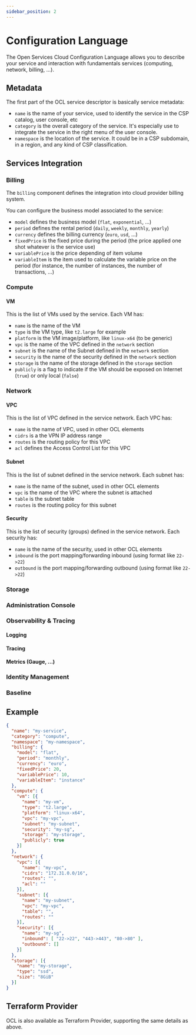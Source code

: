```yaml
---
sidebar_position: 2
---
```


# Configuration Language

The Open Services Cloud Configuration Language allows you to describe your service and interaction with fundamentals services (computing, network, billing, ...).

## Metadata

The first part of the OCL service descriptor is basically service metadata:

* `name` is the name of your service, used to identify the service in the CSP catalog, user console, etc
* `category` is the overall category of the service. It's especially use to integrate the service in the right menu of the user console.
* `namespace` is the location of the service. It could be in a CSP subdomain, in a region, and any kind of CSP classification.

## Services Integration

### Billing

The `billing` component defines the integration into cloud provider billing system.

You can configure the business model associated to the service:

* `model` defines the business model (`flat`, `exponential`, ...)
* `period` defines the rental period (`daily`, `weekly`, `monthly`, `yearly`)
* `currency` defines the billing currency (`euro`, `usd`, ...)
* `fixedPrice` is the fixed price during the period (the price applied one shot whatever is the service use)
* `variablePrice` is the price depending of item volume
* `variableItem` is the item used to calculate the variable price on the period (for instance, the number of instances, the number of transactions, ...)

### Compute

#### VM

This is the list of VMs used by the service. Each VM has:

* `name` is the name of the VM
* `type` is the VM type, like `t2.large` for example
* `platform` is the VM image/platform, like `linux-x64` (to be generic)
* `vpc` is the name of the VPC defined in the `network` section
* `subnet` is the name of the Subnet defined in the `network` section
* `security` is the name of the security defined in the `network` section
* `storage` is the name of the storage defined in the `storage` section
* `publicly` is a flag to indicate if the VM should be exposed on Internet (`true`) or only local (`false`)

### Network

#### VPC

This is the list of VPC defined in the service network. Each VPC has:

* `name` is the name of VPC, used in other OCL elements
* `cidrs` is a the VPN IP address range
* `routes` is the routing policy for this VPC
* `acl` defines the Access Control List for this VPC

#### Subnet

This is the list of subnet defined in the service network. Each subnet has:

* `name` is the name of the subnet, used in other OCL elements
* `vpc` is the name of the VPC where the subnet is attached
* `table` is the subnet table
* `routes` is the routing policy for this subnet

#### Security

This is the list of security (groups) defined in the service network. Each security has:

* `name` is the name of the security, used in other OCL elements
* `inbound` is the port mapping/forwarding inbound (using format like `22->22`)
* `outbound` is the port mapping/forwarding outbound (using format like `22->22`)

### Storage

### Administration Console

### Observability & Tracing

#### Logging

#### Tracing

#### Metrics (Gauge, ...)

### Identity Management

### Baseline

## Example

```json
{
  "name": "my-service",
  "category": "compute",
  "namespace": "my-namespace",
  "billing": {
    "model": "flat",
    "period": "monthly",
    "currency": "euro",
    "fixedPrice": 20,
    "variablePrice": 10,
    "variableItem": "instance"
  },
  "compute": {
    "vm": [{
      "name": "my-vm",
      "type": "t2.large",
      "platform": "linux-x64",
      "vpc": "my-vpc",
      "subnet": "my-subnet",
      "security": "my-sg",
      "storage": "my-storage",
      "publicly": true
    }]
  },
  "network": {
    "vpc": [{
      "name": "my-vpc",
      "cidrs": "172.31.0.0/16",
      "routes": "",
      "acl": ""
    }],
    "subnet": [{
      "name": "my-subnet",
      "vpc": "my-vpc",
      "table": "",
      "routes": ""
    }],
    "security": [{
      "name": "my-sg",
      "inbound": [ "22->22", "443->443", "80->80" ],
      "outbound": []
    }]
  },
  "storage": [{
    "name": "my-storage",
    "type": "ssd",
    "size": "8GiB" 
  }]
}
```

## Terraform Provider

OCL is also available as Terraform Provider, supporting the same details as above.
